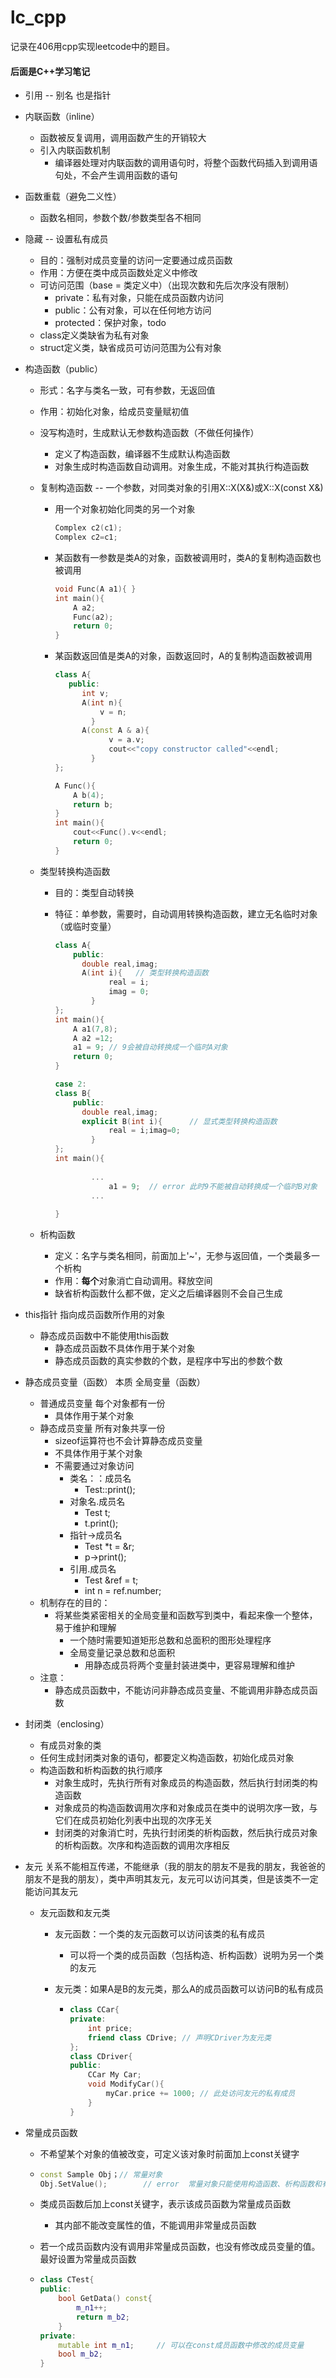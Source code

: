 # lc_cpp
记录在406用cpp实现leetcode中的题目。

#### 后面是C++学习笔记

* 引用 -- 别名 也是指针

* 内联函数（inline）

  * 函数被反复调用，调用函数产生的开销较大
  * 引入内联函数机制
    * 编译器处理对内联函数的调用语句时，将整个函数代码插入到调用语句处，不会产生调用函数的语句

* 函数重载（避免二义性）

  * 函数名相同，参数个数/参数类型各不相同

* 隐藏 -- 设置私有成员

  * 目的：强制对成员变量的访问一定要通过成员函数
  * 作用：方便在类中成员函数处定义中修改
  * 可访问范围（base = 类定义中）（出现次数和先后次序没有限制）
    * private：私有对象，只能在成员函数内访问
    * public：公有对象，可以在任何地方访问
    * protected：保护对象，todo
  * class定义类缺省为私有对象
  * struct定义类，缺省成员可访问范围为公有对象

* 构造函数（public）

  * 形式：名字与类名一致，可有参数，无返回值

  * 作用：初始化对象，给成员变量赋初值

  * 没写构造时，生成默认无参数构造函数（不做任何操作）

    * 定义了构造函数，编译器不生成默认构造函数
    * 对象生成时构造函数自动调用。对象生成，不能对其执行构造函数

  * 复制构造函数 -- 一个参数，对同类对象的引用X::X(X&)或X::X(const X&)

    * 用一个对象初始化同类的另一个对象

      ```c++
      Complex c2(c1);
      Complex c2=c1;
      ```

    * 某函数有一参数是类A的对象，函数被调用时，类A的复制构造函数也被调用

      ```c++
      void Func(A a1){ }
      int main(){
          A a2;
          Func(a2);
          return 0;
      }
      ```

    * 某函数返回值是类A的对象，函数返回时，A的复制构造函数被调用

      ```c++
      class A{
         public:
          	int v;
          	A(int n){ 
              	v = n;
              }
          	A(const A & a){
                  v = a.v;
                  cout<<"copy constructor called"<<endl;
              }
      };
      
      A Func(){
          A b(4);
          return b;
      }
      int main(){
          cout<<Func().v<<endl;
          return 0;
      }
      ```

  * 类型转换构造函数

    * 目的：类型自动转换

    * 特征：单参数，需要时，自动调用转换构造函数，建立无名临时对象（或临时变量）

      ```c++
      class A{
          public:
          	double real,imag;
          	A(int i){   // 类型转换构造函数
                  real = i;
                  imag = 0;
              }
      };
      int main(){
          A a1(7,8);
          A a2 =12;
          a1 = 9; // 9会被自动转换成一个临时A对象
          return 0;
      }
      
      case 2:
      class B{
          public:
          	double real,imag;
          	explicit B(int i){      // 显式类型转换构造函数
                  real = i;imag=0;
              }
      };
      int main(){
         
              ...
                  a1 = 9;  // error 此时9不能被自动转换成一个临时B对象
              ...
              
      }
      ```

  * 析构函数

    * 定义：名字与类名相同，前面加上'~'，无参与返回值，一个类最多一个析构
    * 作用：**每个**对象消亡自动调用。释放空间
    * 缺省析构函数什么都不做，定义之后编译器则不会自己生成

* this指针  指向成员函数所作用的对象

  * 静态成员函数中不能使用this函数
    * 静态成员函数不具体作用于某个对象
    * 静态成员函数的真实参数的个数，是程序中写出的参数个数

* 静态成员变量（函数）  本质  全局变量（函数）

  * 普通成员变量 每个对象都有一份 
    * 具体作用于某个对象
  * 静态成员变量 所有对象共享一份
    * sizeof运算符也不会计算静态成员变量
    * 不具体作用于某个对象
    * 不需要通过对象访问
      * 类名：：成员名
        * Test::print();
      * 对象名.成员名
        * Test t;
        * t.print();
      * 指针->成员名
        * Test *t = &r;
        * p->print();
      * 引用.成员名
        * Test &ref = t;
        * int n = ref.number;
  * 机制存在的目的：
    * 将某些类紧密相关的全局变量和函数写到类中，看起来像一个整体，易于维护和理解
      * 一个随时需要知道矩形总数和总面积的图形处理程序
      * 全局变量记录总数和总面积
        * 用静态成员将两个变量封装进类中，更容易理解和维护
  * 注意：
    * 静态成员函数中，不能访问非静态成员变量、不能调用非静态成员函数

* 封闭类（enclosing）
  * 有成员对象的类
  * 任何生成封闭类对象的语句，都要定义构造函数，初始化成员对象
  * 构造函数和析构函数的执行顺序
    * 对象生成时，先执行所有对象成员的构造函数，然后执行封闭类的构造函数
    * 对象成员的构造函数调用次序和对象成员在类中的说明次序一致，与它们在成员初始化列表中出现的次序无关
    * 封闭类的对象消亡时，先执行封闭类的析构函数，然后执行成员对象的析构函数。次序和构造函数的调用次序相反

* 友元 关系不能相互传递，不能继承（我的朋友的朋友不是我的朋友，我爸爸的朋友不是我的朋友），类中声明其友元，友元可以访问其类，但是该类不一定能访问其友元

  * 友元函数和友元类

    * 友元函数：一个类的友元函数可以访问该类的私有成员

      * 可以将一个类的成员函数（包括构造、析构函数）说明为另一个类的友元

    * 友元类：如果A是B的友元类，那么A的成员函数可以访问B的私有成员

      * ```c++
        class CCar{
        private:
        	int price;
        	friend class CDrive; // 声明CDriver为友元类
        };
        class CDriver{
        public:
        	CCar My Car;
        	void ModifyCar(){
        		myCar.price += 1000; // 此处访问友元的私有成员
        	}
        }
        ```

* 常量成员函数

  * 不希望某个对象的值被改变，可定义该对象时前面加上const关键字

  * ```c++
    const Sample Obj；// 常量对象
    Obj.SetValue();        // error  常量对象只能使用构造函数、析构函数和有const说明的函数
    ```

  * 类成员函数后加上const关键字，表示该成员函数为常量成员函数

    * 其内部不能改变属性的值，不能调用非常量成员函数

  * 若一个成员函数内没有调用非常量成员函数，也没有修改成员变量的值。最好设置为常量成员函数

  * ```c++
    class CTest{
    public:
    	bool GetData() const{
    		m_n1++;
    		return m_b2;
    	}
    private:
    	mutable int m_n1;     // 可以在const成员函数中修改的成员变量
    	bool m_b2;
    }
    ```

    

